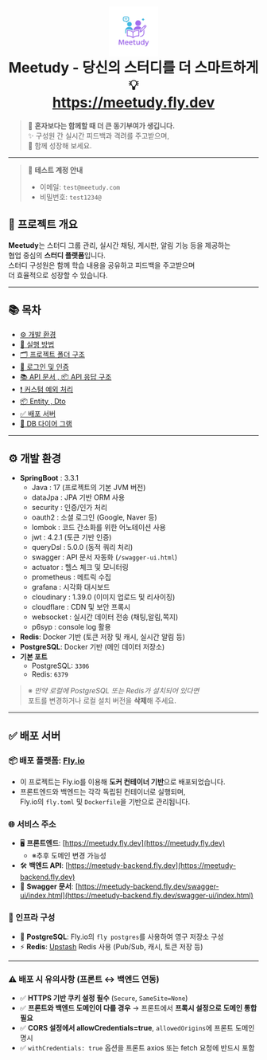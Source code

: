 <h1 align="center">
  <img src="./Settings/image/meetudy-logo2.png" alt="로고" width="100" style="vertical-align: middle;" />
  <br />
  <strong>Meetudy</strong> - 당신의 스터디를 더 스마트하게 💡
  <br />
  <a href="https://meetudy.fly.dev">https://meetudy.fly.dev</a>
</h1>

> 🤝 **혼자보다는 함께할 때 더 큰 동기부여가 생깁니다.**  
> ✨ 구성원 간 실시간 피드백과 격려를 주고받으며,  
> 🚀 함께 성장해 보세요.

---
> 🔑 **테스트 계정 안내**
> - 이메일: `test@meetudy.com`
> - 비밀번호: `test1234@`

## 📝 프로젝트 개요

**Meetudy**는 스터디 그룹 관리, 실시간 채팅, 게시판, 알림 기능 등을 제공하는  
협업 중심의 **스터디 플랫폼**입니다.  
스터디 구성원은 함께 학습 내용을 공유하고 피드백을 주고받으며  
더 효율적으로 성장할 수 있습니다.

---

## 📚 목차

- [⚙️ 개발 환경](#️-개발-환경)
- [🚀 실행 방법](./Settings/setting/readme.md)
- [🗂️ 프로젝트 폴더 구조](./Settings/structure/readme.md)
- [🔐 로그인 및 인증](./Settings/auth/readme.md)
- [📚 API 문서 , 📦 API 응답 구조](./Settings/api/readme.md)
- [❗  커스텀 예외 처리](./Settings/error/readme.md)
- [📦 Entity , Dto](./Settings/object/readme.md)
- [✅ 배포 서버](#-배포-서버)
- [🔌 DB 다이어 그램](./Settings/db/readme.md)


---

## ⚙️ 개발 환경

- **SpringBoot** : 3.3.1
  - Java : 17 (프로젝트의 기본 JVM 버전)
  - dataJpa : JPA 기반 ORM 사용
  - security : 인증/인가 처리
  - oauth2 : 소셜 로그인 (Google, Naver 등)
  - lombok : 코드 간소화를 위한 어노테이션 사용
  - jwt : 4.2.1 (토큰 기반 인증)
  - queryDsl : 5.0.0 (동적 쿼리 처리)
  - swagger : API 문서 자동화 (`/swagger-ui.html`)
  - actuator : 헬스 체크 및 모니터링
  - prometheus : 메트릭 수집
  - grafana : 시각화 대시보드
  - cloudinary : 1.39.0 (이미지 업로드 및 리사이징)
  - cloudflare : CDN 및 보안 프록시
  - websocket : 실시간 데이터 전송 (채팅,알림,쪽지)
  - p6syp : console log 활용
- **Redis**: Docker 기반 (토큰 저장 및 캐시, 실시간 알림 등)
- **PostgreSQL**: Docker 기반 (메인 데이터 저장소)
- **기본 포트**
  - PostgreSQL: `3306`
  - Redis: `6379`

> ※ _만약 로컬에 PostgreSQL 또는 Redis가 설치되어 있다면_  
> 포트를 변경하거나 로컬 설치 버전을 **삭제**해 주세요.

---

## ✅ 배포 서버

### 📦 배포 플랫폼: [Fly.io](https://fly.io)
- 이 프로젝트는 Fly.io를 이용해 **도커 컨테이너 기반**으로 배포되었습니다.
- 프론트엔드와 백엔드는 각각 독립된 컨테이너로 실행되며,  
  Fly.io의 `fly.toml` 및 `Dockerfile`을 기반으로 관리됩니다.

### 🌐 서비스 주소
- 🖥️ **프론트엔드**: [https://meetudy.fly.dev](https://meetudy.fly.dev) 
   - ※추후 도메인 변경 가능성 
- 🛠️ **백엔드 API**: [https://meetudy-backend.fly.dev](https://meetudy-backend.fly.dev)
- 🔐 **Swagger 문서**: [https://meetudy-backend.fly.dev/swagger-ui/index.html](https://meetudy-backend.fly.dev/swagger-ui/index.html)

### 📡 인프라 구성
- 🧩 **PostgreSQL**: Fly.io의 `fly postgres`를 사용하여 영구 저장소 구성
- ⚡ **Redis**: [Upstash](https://upstash.com) Redis 사용 (Pub/Sub, 캐시, 토큰 저장 등)

---

### ⚠️ 배포 시 유의사항 (프론트 ↔ 백엔드 연동)
- ✅ **HTTPS 기반 쿠키 설정 필수** (`Secure`, `SameSite=None`)
- ✅ **프론트와 백엔드 도메인이 다를 경우** → 프론트에서 **프록시 설정으로 도메인 통합 필요**
- ✅ **CORS 설정에서 allowCredentials=true**, `allowedOrigins`에 프론트 도메인 명시
- ✅ `withCredentials: true` 옵션을 프론트 axios 또는 fetch 요청에 반드시 포함

